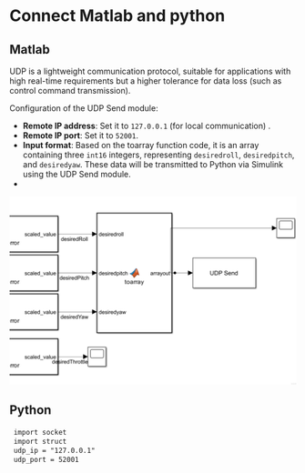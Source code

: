# Connect Matlab and python

## Matlab
UDP is a lightweight communication protocol, suitable for applications with high real-time requirements but a higher tolerance for data loss (such as control command transmission). 

Configuration of the UDP Send module:

- **Remote IP address**: Set it to `127.0.0.1` (for local communication) .
- **Remote IP port**: Set it to `52001`.
- **Input format**: Based on the toarray function code, it is an array containing three `int16` integers, representing `desiredroll`, `desiredpitch`, and `desiredyaw`. These data will be transmitted to Python via Simulink using the UDP Send module.
- 
![image](https://github.com/Lee-Chun-Yi/NCKU-Quadrotor-Navigation/blob/main/image/123.png)

## Python
 ```
  import socket
  import struct
  udp_ip = "127.0.0.1"  
  udp_port = 52001       
```

